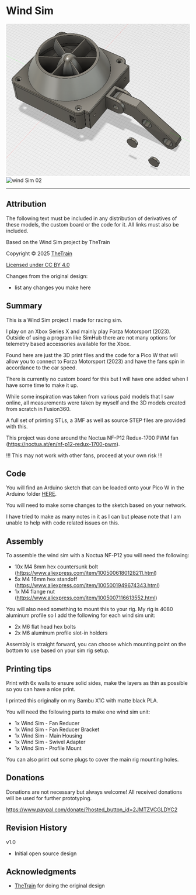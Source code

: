 # Wind Sim
![Wind Sim 01](Assets/Wind_Sim_01.png)
![wind Sim 02](Assets/Wind_Sim_02.jpg)


---

## Attribution

The following text must be included in any distribution of derivatives of these models, the custom board or the code for it. All links must also be included.

Based on the Wind Sim project by TheTrain

Copyright © 2025 [TheTrain](https://x.com/thetrain24)

[Licensed under CC BY 4.0](https://creativecommons.org/licenses/by/4.0/)

Changes from the original design:
  - list any changes you make here


## Summary

This is a Wind Sim project I made for racing sim.  

I play on an Xbox Series X and mainly play Forza Motorsport (2023).  Outside of using a program like SimHub there are not many options for telemetry based accessories available for the Xbox.

Found here are just the 3D print files and the code for a Pico W that will allow you to connect to Forza Motorsport (2023) and have the fans spin in accordance to the car speed.

There is currently no custom board for this but I will have one added when I have some time to make it up.

While some inspiration was taken from various paid models that I saw online, all measurements were taken by myself and the 3D models created from scratch in Fusion360.

A full set of printing STLs, a 3MF as well as source STEP files are provided with this.

This project was done around the Noctua NF-P12 Redux-1700 PWM fan (https://noctua.at/en/nf-p12-redux-1700-pwm).

!!! This may not work with other fans, proceed at your own risk !!!


## Code

You will find an Arduino sketch that can be loaded onto your Pico W in the Arduino folder [HERE](/Arduino%20Sketch/Xbox_Wind_Sim_with_OLED.ino).

You will need to make some changes to the sketch based on your network. 

I have tried to make as many notes in it as I can but please note that I am unable to help with code related issues on this.


## Assembly

To assemble the wind sim with a Noctua NF-P12 you will need the following:
- 10x M4 8mm hex countersunk bolt (https://www.aliexpress.com/item/1005006180128211.html)
- 5x M4 16mm  hex standoff (https://www.aliexpress.com/item/1005001949674343.html)
- 1x M4 flange nut (https://www.aliexpress.com/item/1005007116613552.html)

You will also need something to mount this to your rig.  My rig is 4080 aluminum profile so I add the following for each wind sim unit:
- 2x M6 flat head hex bolts
- 2x M6 aluminum profile slot-in holders

Assembly is straight forward, you can choose which mounting point on the bottom to use based on your sim rig setup.


## Printing tips

Print with 6x walls to ensure solid sides, make the layers as thin as possible so you can have a nice print.

I printed this originally on my Bambu X1C with matte black PLA.

You will need the following parts to make one wind sim unit:
- 1x Wind Sim - Fan Reducer
- 1x Wind Sim - Fan Reducer Bracket
- 1x Wind Sim - Main Housing
- 1x Wind Sim - Swivel Adapter
- 1x Wind Sim - Profile Mount

You can also print out some plugs to cover the main rig mounting holes.


## Donations

Donations are not necessary but always welcome!  All received donations will be used for further prototyping.

https://www.paypal.com/donate/?hosted_button_id=2JMTZVCGLDYC2


## Revision History

v1.0
- Initial open source design


## Acknowledgments

- [TheTrain](https://x.com/thetrain24) for doing the original design